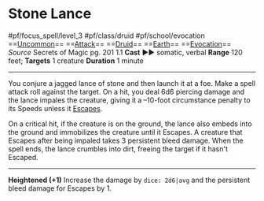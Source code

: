 # Stone Lance
#pf/focus_spell/level_3 #pf/class/druid #pf/school/evocation 
==[Uncommon](../../../Traits/Uncommon.md)== ==[Attack](../../../Traits/Attack.md)== ==[Druid](../../../Traits/Druid.md)== ==[Earth](../../../Traits/Earth.md)== ==[Evocation](../../../Traits/Evocation.md)==
*Source* Secrets of Magic pg. 201 1.1
**Cast** ►► somatic, verbal
**Range** 120 feet; **Targets** 1 creature
**Duration** 1 minute

---
You conjure a jagged lance of stone and then launch it at a foe. Make a spell attack roll against the target. On a hit, you deal 6d6 piercing damage and the lance impales the creature, giving it a –10-foot circumstance penalty to its Speeds unless it [Escapes](../../../Actions/Escape.md).

On a critical hit, if the creature is on the ground, the lance also embeds into the ground and immobilizes the creature until it Escapes. A creature that Escapes after being impaled takes 3 persistent bleed damage. When the spell ends, the lance crumbles into dirt, freeing the target if it hasn't Escaped.

<hr>

**Heightened (+1)** Increase the damage by `dice: 2d6|avg` and the persistent bleed damage for Escapes by 1.